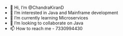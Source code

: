 - 👋 Hi, I’m @ChandraKiranD
- 👀 I’m interested in Java and Mainframe development
- 🌱 I’m currently learning Microservices
- 💞️ I’m looking to collaborate on Java
- 📫 How to reach me - 7330994430

<!---
ChandraKiranD/ChandraKiranD is a ✨ special ✨ repository because its `README.md` (this file) appears on your GitHub profile.
You can click the Preview link to take a look at your changes.
--->

